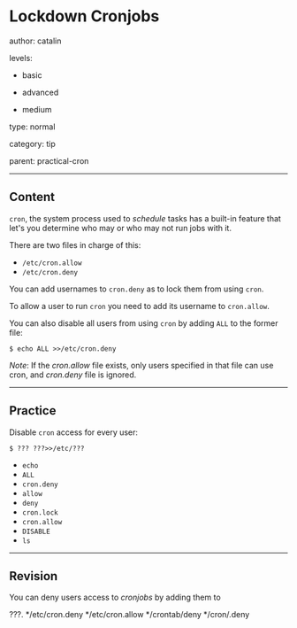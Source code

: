 # Lockdown **Cronjobs**
author: catalin

levels:

  - basic

  - advanced

  - medium

type: normal

category: tip

parent: practical-cron

---
## Content

`cron`, the system process used to *schedule* tasks has a built-in feature that let's you determine who may or who may not run jobs with it.

There are two files in charge of this:
 - `/etc/cron.allow`
 - `/etc/cron.deny`

You can add usernames to `cron.deny` as to lock them from using `cron`.

To allow a user to run `cron` you need to add its username to `cron.allow`.

You can also disable all users from using `cron` by adding `ALL` to the former file:
```
$ echo ALL >>/etc/cron.deny
```
*Note*: If the *cron.allow* file exists, only users specified in that file can use cron, and *cron.deny* file is ignored.

---
## Practice

Disable `cron` access for every user:
```
$ ??? ???>>/etc/???
```
* `echo`
* `ALL`
* `cron.deny`
* `allow`
* `deny`
* `cron.lock`
* `cron.allow`
* `DISABLE`
* `ls`

---
## Revision

You can deny users access to *cronjobs* by adding them to 

???.
*/etc/cron.deny
*/etc/cron.allow
*/crontab/deny
*/cron/.deny